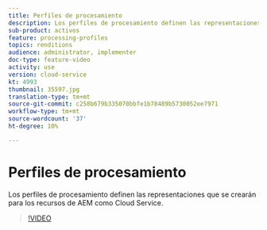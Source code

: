 ```yaml
---
title: Perfiles de procesamiento
description: Los perfiles de procesamiento definen las representaciones que se crearán para los recursos de AEM como Cloud Service.
sub-product: activos
feature: processing-profiles
topics: renditions
audience: administrator, implementer
doc-type: feature-video
activity: use
version: cloud-service
kt: 4993
thumbnail: 35597.jpg
translation-type: tm+mt
source-git-commit: c258b679b335070bbfe1b78489b5730052ee7971
workflow-type: tm+mt
source-wordcount: '37'
ht-degree: 10%

---
```



# Perfiles de procesamiento

Los perfiles de procesamiento definen las representaciones que se crearán para los recursos de AEM como Cloud Service.

>[!VIDEO](https://video.tv.adobe.com/v/35597/?quality=12&learn=on&hidetitle=true)
